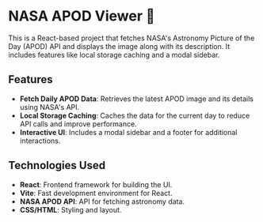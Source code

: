 # NASA APOD Viewer 🌌

This is a React-based project that fetches NASA's Astronomy Picture of the Day (APOD) API and displays the image along with its description. It includes features like local storage caching and a modal sidebar.

## Features

- **Fetch Daily APOD Data**: Retrieves the latest APOD image and its details using NASA's API.
- **Local Storage Caching**: Caches the data for the current day to reduce API calls and improve performance.
- **Interactive UI**: Includes a modal sidebar and a footer for additional interactions.

## Technologies Used

- **React**: Frontend framework for building the UI.
- **Vite**: Fast development environment for React.
- **NASA APOD API**: API for fetching astronomy data.
- **CSS/HTML**: Styling and layout.